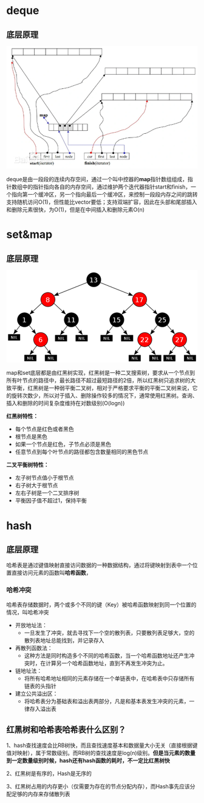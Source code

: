 # deque
## 底层原理
![image-deque](../../Images/image-deque.png)

deque是由一段段的连续内存空间，通过一个叫中控器的**map**指针数组组成，指针数组中的指针指向各自的内存空间，通过维护两个迭代器指针start和finish，一个指向第一个缓冲区，另一个指向最后一个缓冲区，来控制一段段内存之间的跳转
支持随机访问O(1)，但性能比vector要低；支持双端扩容，因此在头部和尾部插入和删除元素很快，为O(1)，但是在中间插入和删除元素O(n)

# set&map

## 底层原理

![image-20240309193526876](../../Images/image-20240309193526876.png)

map和set底层都是由红黑树实现，红黑树是一种二叉搜索树，要求从一个节点到所有叶节点的路径中，最长路径不超过最短路径的2倍，所以红黑树只追求树的大致平衡，红黑树是一种弱平衡二叉树，相对于严格要求平衡的平衡二叉树来说，它的旋转次数少，所以对于插入、删除操作较多的情况下，通常使用红黑树。查询、插入和删除的时间复杂度维持在对数级别(O(logn))

**红黑树特性：**

- 每个节点是红色或者黑色
- 根节点是黑色
- 如果一个节点是红色，子节点必须是黑色
- 任意节点到每个叶节点的路径都包含数量相同的黑色节点

**二叉平衡树特性：**

- 左子树节点值小于根节点
- 右子树大于根节点
- 左右子树是一个二叉排序树
- 平衡因子值不超过1，保持平衡

# hash

## 底层原理

哈希表是通过键值映射直接访问数据的一种数据结构，通过将键映射到表中一个位置直接访问元素的函数叫**哈希函数**，

### 哈希冲突

哈希表存储数据时，两个或多个不同的键（Key）被哈希函数映射到同一个位置的情况，叫哈希冲突

- 开放地址法：
  -   一旦发生了冲突，就去寻找下一个空的散列表，只要散列表足够大，空的散列表地址总能找到，并记录存入
- 再散列函数法：
  -   这种方法是同时构造多个不同的哈希函数，当一个哈希函数地址还产生冲突时，在计算另一个哈希函数地址，直到不再发生冲突为止。
- 链地址法：
  -   将所有哈希地址相同的元素存储在一个单链表中，在哈希表中只存储所有链表的头指针
- 建立公共溢出区：
  -   将哈希表分为基础表和溢出表两部分，凡是和基本表发生冲突的元素，一律存入溢出表

## 红黑树和哈希表哈希表什么区别？

 1、hash查找速度会比RB树快，而且查找速度基本和数据量大小无关（直接根据键值对映射），属于常数级别。而RB树的查找速度是log(n)级别。**但是当元素的数量到一定数量级别时候，hash还有hash函数的耗时，不一定比红黑树快**

2、红黑树是有序的，Hash是无序的

3、红黑树占用的内存更小（仅需要为存在的节点分配内存），而Hash事先应该分配足够的内存来存储散列表

